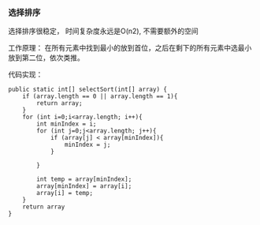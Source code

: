 ### 选择排序

选择排序很稳定， 时间复杂度永远是O(n2), 不需要额外的空间

工作原理：
    在所有元素中找到最小的放到首位，之后在剩下的所有元素中选最小放到第二位，依次类推。

代码实现：

    public static int[] selectSort(int[] array) {
        if (array.length == 0 || array.length == 1){
            return array;
        }
        for (int i=0;i<array.length; i++){
            int minIndex = i;
            for (int j=0;j<array.length; j++){
                if (array[j] < array[minIndex]){
                    minIndex = j;
                }

            } 
        
            int temp = array[minIndex];
            array[minIndex] = array[i];
            array[i] = temp;
        }
        return array
    }
